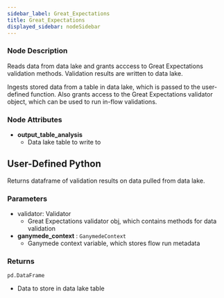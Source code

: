 ```yaml
---
sidebar_label: Great_Expectations
title: Great_Expectations
displayed_sidebar: nodeSidebar
---
```


### Node Description
Reads data from data lake and grants acccess to Great Expectations validation methods. Validation results
are written to data lake.

Ingests stored data from a table in data lake, which is passed to the user-defined function.
Also grants access to the Great Expectations validator object, which can be used to run in-flow
validations.


### Node Attributes
- **output_table_analysis**
  - Data lake table to write to
## User-Defined Python
Returns dataframe of validation results on data pulled from data lake.


### Parameters
  - validator: Validator
    - Great Expectations validator obj, which contains methods for data validation
- **ganymede_context** : `GanymedeContext`
    - Ganymede context variable, which stores flow run metadata


### Returns
`pd.DataFrame`
- Data to store in data lake table